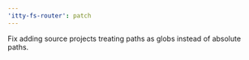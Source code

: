 ```yaml
---
'itty-fs-router': patch
---
```


Fix adding source projects treating paths as globs instead of absolute paths.

